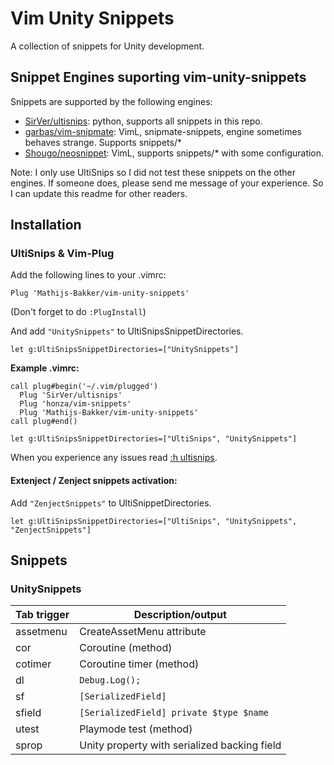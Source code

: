 # Vim Unity Snippets

A collection of snippets for Unity development.

## Snippet Engines suporting vim-unity-snippets

Snippets are supported by the following engines:
* [SirVer/ultisnips](https://github.com/SirVer/ultisnips): python, supports all snippets in this repo.
* [garbas/vim-snipmate](garbas/vim-snipmate): VimL, snipmate-snippets, engine sometimes behaves strange. Supports snippets/*
* [Shougo/neosnippet](https://github.com/Shougo/neosnippet.vim): VimL, supports snippets/* with some configuration.

Note: I only use UltiSnips so I did not test these snippets on the other engines. If someone does, please send me message of your experience. So I can update this readme for other readers.

## Installation

### UltiSnips & Vim-Plug

Add the following lines to your .vimrc:
```
Plug 'Mathijs-Bakker/vim-unity-snippets'
```
(Don't forget to do ``:PlugInstall``)

And add ``"UnitySnippets"`` to UltiSnipsSnippetDirectories.

```
let g:UltiSnipsSnippetDirectories=["UnitySnippets"]
```

**Example .vimrc:**
```
call plug#begin('~/.vim/plugged')
  Plug 'SirVer/ultisnips'
  Plug 'honza/vim-snippets'
  Plug 'Mathijs-Bakker/vim-unity-snippets'
call plug#end()

let g:UltiSnipsSnippetDirectories=["UltiSnips", "UnitySnippets"]
```

When you experience any issues read [:h ultisnips](https://github.com/SirVer/ultisnips/blob/master/doc/UltiSnips.txt).

#### Extenject / Zenject snippets activation:
Add ``"ZenjectSnippets"`` to UltiSnippetDirectories.

```
let g:UltiSnipsSnippetDirectories=["UltiSnips", "UnitySnippets", "ZenjectSnippets"]
```

## Snippets
### UnitySnippets
| Tab trigger    | Description/output                            |
|----------------|-----------------------------------------------|
| assetmenu      | CreateAssetMenu attribute                     |
| cor            | Coroutine (method)                            |
| cotimer        | Coroutine timer (method)                      |
| dl             | ``Debug.Log();``                              |
| sf             | ``[SerializedField]``                         |
| sfield         | ``[SerializedField] private $type $name``     |
| utest          | Playmode test (method)                        |
| sprop          | Unity property with serialized backing field  |
